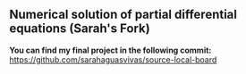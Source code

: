 ## Numerical solution of partial differential equations (Sarah's Fork)

**You can find my final project in the following commit:**
https://github.com/sarahaguasvivas/source-local-board

